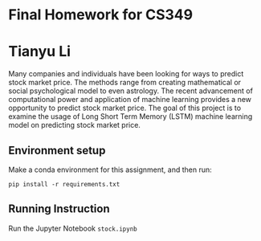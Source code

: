 # Final Homework for CS349
# Tianyu Li

Many companies and individuals have been looking for ways to predict stock market price. The methods range from creating mathematical or social psychological model to even astrology. The recent advancement of computational power and application of machine learning provides a new opportunity to predict stock market price. The goal of this project is to examine the usage of Long Short Term Memory (LSTM) machine learning model on predicting stock market price.

## Environment setup

Make a conda environment for this assignment, and then run:

``pip install -r requirements.txt``


## Running Instruction

Run the Jupyter Notebook ```stock.ipynb```
